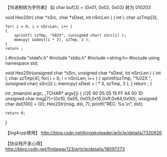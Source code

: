 【16进制转为字符串】
如 char buf[3] = {0x01, 0x02, 0x03} 转为 010203

void Hex2Str( char *sSrc, char *sDest, int nSrcLen )
{
	int i;
	char szTmp[3];

	for( i = 0; i < nSrcLen; i++ )
	{
		sprintf( szTmp, "%02X", (unsigned char) sSrc[i] );
		memcpy( &sDest[i * 2], szTmp, 2 );
	}
	return ;
}
#include "stdafx.h"
#include "stdio.h"
#include <string.h>
#include <iostream>
using namespace std;


void Hex2Str(unsigned char *sSrc, unsigned char *sDest, int nSrcLen ) 
{ 
	int i; 
	char szTmp[4];
	for( i = 0; i < nSrcLen; i++ )
	{
		sprintf(szTmp, "%02X ", (unsigned char) sSrc[i] );
		memcpy( sDest + i * 3, szTmp, 3 );
	}
	return ;
}


int _tmain(int argc, _TCHAR* argv[])
{
	//2E 60 05 05 15 FF 64 00 1D
	unsigned char msg[7]={0x10, 0x05, 0x05,0x15,0xff,0x64,0x00};
	unsigned char dst[100] = {0};
	Hex2Str(msg, dst, 7);
	printf("REC: %s \n", dst);
	
	return 0;
}

【log4cpp使用】
http://blog.csdn.net/kingskyleader/article/details/7320826

【协议栈开发心得】
http://blog.csdn.net/findaway123/article/details/18097273
